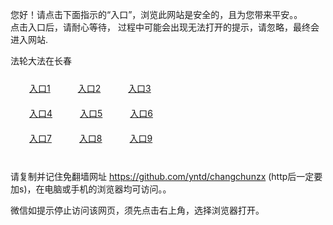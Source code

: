 您好！请点击下面指示的“入口”，浏览此网站是安全的，且为您带来平安。。 <br/>
点击入口后，请耐心等待， 过程中可能会出现无法打开的提示，请忽略，最终会进入网站. </br>

法轮大法在长春<br/>
<div style="padding:10px"><a style="margin:20px" target="_blank" href="https://d30a90yfxfx0c6.cloudfront.net/2Qpsp?fyucay" id="ccLink1" rel="nofollow">入口1</a> <a target="_blank" style="margin:20px" href="https://d17om9uolv1h4u.cloudfront.net/2Qpsp?ebgeytap" id="ccLink2" rel="nofollow">入口2</a> <a style="margin:20px" target="_blank" href="https://d17vue31yc19vd.cloudfront.net/2Qpsp?inzlysm" id="ccLink3" rel="nofollow">入口3</a></div>

<div style="padding:10px" ><a style="margin:20px" target="_blank" href="https://d30a90yfxfx0c6.cloudfront.net/2Qpsp?fyucay" id="ccLink4" rel="nofollow">入口4</a> <a style="margin:20px" href="https://d17om9uolv1h4u.cloudfront.net/2Qpsp?ebgeytap" target="_blank" id="ccLink5" rel="nofollow">入口5</a> <a style="margin:20px" href="https://d17vue31yc19vd.cloudfront.net/2Qpsp?inzlysm" target="_blank" id="ccLink6" rel="nofollow">入口6</a></div>

<div style="padding:10px"><a style="margin:20px" target="_blank" href="https://d30a90yfxfx0c6.cloudfront.net/2Qpsp?fyucay" id="ccLink7" rel="nofollow">入口7</a> <a style="margin:20px" href="https://d17om9uolv1h4u.cloudfront.net/2Qpsp?ebgeytap" target="_blank" id="ccLink8" rel="nofollow">入口8</a> <a style="margin:20px" target="_blank" href="https://d17vue31yc19vd.cloudfront.net/2Qpsp?inzlysm" id="ccLink9" rel="nofollow">入口9</a></div>

<br/>



请复制并记住免翻墙网址 https://github.com/yntd/changchunzx (http后一定要加s)，在电脑或手机的浏览器均可访问。。<br/>

微信如提示停止访问该网页，须先点击右上角，选择浏览器打开。
